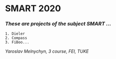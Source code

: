 # SMART 2020

### *These are projects of the subject SMART ...*

	1. Dieler
	2. Compass
	3. FiBoo...

*Yaroslav Melnychyn, 3 course, FEI, TUKE*

